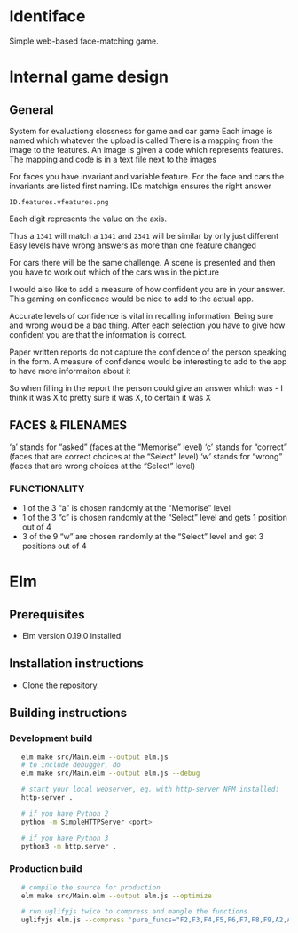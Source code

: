 # Identiface

Simple web-based face-matching game.


# Internal game design

## General

System for evaluationg clossness for game and car game
Each image is named which whatever the upload is called
There is a mapping from the image to the features.
An image is given a code which represents features.
The mapping and code is in a text file next to the images
  
For faces you have invariant and variable feature. For the face and cars the invariants are listed first naming.  IDs matchign ensures the right answer

`ID.features.vfeatures.png`

Each digit represents the value on the axis.

Thus a `1341` will match a `1341` and `2341` will be similar by only just different
Easy levels have wrong answers as more than one feature changed

For cars there will be the same challenge.  A scene is presented and then you have to work out which of the cars was in the picture

I would also like to add a measure of how confident you are in your answer.  This gaming on confidence would be nice to add to the actual app.

Accurate levels of confidence is vital in recalling information.  Being sure and wrong would be a bad thing. After each selection you have to give how confident you are that the information is correct.

Paper written reports do not capture the confidence of the person speaking in the form.  A measure of confidence would be interesting to add to the app to have more informaiton about it

So when filling in the report the person could give an answer which was - I think it was X to pretty sure it was X, to certain it was X


## FACES & FILENAMES

‘a’ stands for “asked” (faces at the “Memorise” level)
‘c’ stands for “correct” (faces that are correct choices at the “Select” level)
‘w’ stands for “wrong” (faces that are wrong choices at the “Select” level)


### FUNCTIONALITY

- 1 of the 3 “a” is chosen randomly at the “Memorise” level
- 1 of the 3 “c” is chosen randomly at the “Select” level and gets 1 position out of 4
- 3 of the 9 “w” are chosen randomly at the “Select” level and get 3 positions out of 4



# Elm

## Prerequisites

   * Elm version 0.19.0 installed


## Installation instructions

   * Clone the repository.


## Building instructions

### Development build

```bash
   elm make src/Main.elm --output elm.js
   # to include debugger, do 
   elm make src/Main.elm --output elm.js --debug

   # start your local webserver, eg. with http-server NPM installed:
   http-server .

   # if you have Python 2
   python -m SimpleHTTPServer <port>

   # if you have Python 3
   python3 -m http.server .
```


### Production build

```bash
   # compile the source for production
   elm make src/Main.elm --output elm.js --optimize

   # run uglifyjs twice to compress and mangle the functions
   uglifyjs elm.js --compress 'pure_funcs="F2,F3,F4,F5,F6,F7,F8,F9,A2,A3,A4,A5,A6,A7,A8,A9",pure_getters=true,keep_fargs=false,unsafe_comps=true,unsafe=true,passes=2' --output=elm.js && uglifyjs elm.js --mangle --output=elm.js
```

